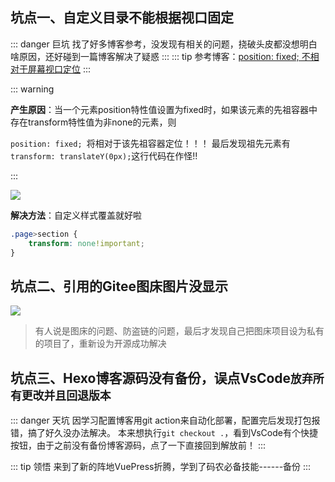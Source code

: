 
## 坑点一、自定义目录不能根据视口固定

::: danger  巨坑
找了好多博客参考，没发现有相关的问题，挠破头皮都没想明白啥原因，还好碰到一篇博客解决了疑惑
:::
::: tip
 参考博客：[position: fixed; 不相对于屏幕视口定位](https://www.jianshu.com/p/238ccd35fa6d?utm_campaign=maleskine&utm_content=note&utm_medium=seo_notes&utm_source=recommendation)
:::

::: warning

**产生原因**：当一个元素position特性值设置为fixed时，如果该元素的先祖容器中存在transform特性值为非none的元素，则

`position: fixed; `将相对于该先祖容器定位！！！ 最后发现祖先元素有`transform: translateY(0px);`这行代码在作怪!!

:::

<img src ="https://gitee.com/GiteeFXJ/picstore/raw/master/pics/20211009224243.png"/>



**解决方法**：自定义样式覆盖就好啦

```css
.page>section {
    transform: none!important;
}
```





## 坑点二、引用的Gitee图床图片没显示

<img src="https://gitee.com/GiteeFXJ/picstore/raw/master/pics/20211009224808.png"/>

> 有人说是图床的问题、防盗链的问题，最后才发现自己把图床项目设为私有的项目了，重新设为开源成功解决





## 坑点三、Hexo博客源码没有备份，误点VsCode`放弃所有更改并且回退版本`

::: danger  天坑
因学习配置博客用git action来自动化部署，配置完后发现打包报错，搞了好久没办法解决。
本来想执行`git checkout .`，看到VsCode有个快捷按钮，由于之前没有备份博客源码，点了一下直接回到解放前！
:::

::: tip 领悟
来到了新的阵地VuePress折腾，学到了码农必备技能------备份
:::

